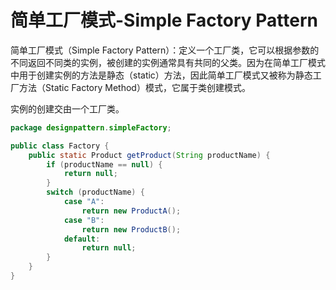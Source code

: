 # 简单工厂模式-Simple Factory Pattern

简单工厂模式（Simple Factory Pattern）：定义一个工厂类，它可以根据参数的不同返回不同类的实例，被创建的实例通常具有共同的父类。因为在简单工厂模式中用于创建实例的方法是静态（static）方法，因此简单工厂模式又被称为静态工厂方法（Static Factory Method）模式，它属于类创建模式。

实例的创建交由一个工厂类。

```java
package designpattern.simpleFactory;

public class Factory {
    public static Product getProduct(String productName) {
        if (productName == null) {
            return null;
        }
        switch (productName) {
            case "A":
                return new ProductA();
            case "B":
                return new ProductB();
            default:
                return null;
        }
    }
}
```

